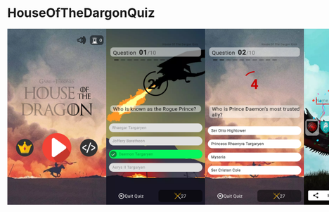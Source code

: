 # HouseOfTheDargonQuiz
<div style=" display: flex">
<img src= "https://github.com/JanselLopez/HouseOfTheDargonQuiz/blob/master/images/Screenshot_20221031-101039.png" height = "400">
<img src= "https://github.com/JanselLopez/HouseOfTheDargonQuiz/blob/master/images/Screenshot_20221105-095153.png" height = "400">
<img src= "https://github.com/JanselLopez/HouseOfTheDargonQuiz/blob/master/images/Screenshot_20221105-095220.png" height = "400">
<img src= "https://github.com/JanselLopez/HouseOfTheDargonQuiz/blob/master/images/Screenshot_20221105-095312.png" height = "400">
<img src= "https://github.com/JanselLopez/HouseOfTheDargonQuiz/blob/master/images/Screenshot_20221031-101053.png " height = "400">
</div>

